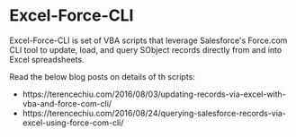 # Excel-Force-CLI
Excel-Force-CLI is set of VBA scripts that leverage Salesforce's Force.com CLI tool to update, load, and query SObject records directly from and into Excel spreadsheets.

Read the below blog posts on details of th scripts:
<ul>
<li>https://terencechiu.com/2016/08/03/updating-records-via-excel-with-vba-and-force-com-cli/</li>
<li>https://terencechiu.com/2016/08/24/querying-salesforce-records-via-excel-using-force-com-cli/</li>
</ul>

